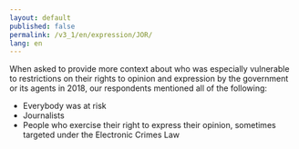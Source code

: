 ```yaml
---
layout: default
published: false
permalink: /v3_1/en/expression/JOR/
lang: en
---
```


When asked to provide more context about who was especially vulnerable to restrictions on their rights to opinion and expression by the government or its agents in 2018, our respondents mentioned all of the following:
-	Everybody was at risk
-	Journalists
-	People who exercise their right to express their opinion, sometimes targeted under the Electronic Crimes Law


